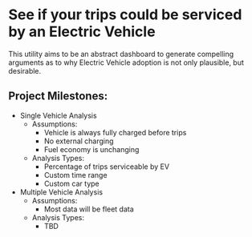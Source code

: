 # See if your trips could be serviced by an Electric Vehicle

This utility aims to be an abstract dashboard to generate compelling arguments as to why Electric Vehicle adoption is not only plausible, but desirable.

## Project Milestones:
- Single Vehicle Analysis
  - Assumptions:
    - Vehicle is always fully charged before trips
    - No external charging
    - Fuel economy is unchanging
  - Analysis Types:
    - Percentage of trips serviceable by EV
    - Custom time range
    - Custom car type
- Multiple Vehicle Analysis
  - Assumptions:
    - Most data will be fleet data
  - Analysis Types:
    - TBD
